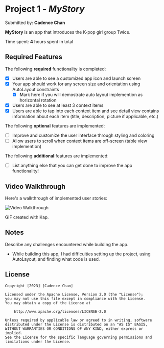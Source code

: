 # Project 1 - *MyStory*

Submitted by: **Cadence Chan**

**MyStory** is an app that introduces the K-pop girl group Twice.

Time spent: **4** hours spent in total

## Required Features

The following **required** functionality is completed:

- [X] Users are able to see a customized app icon and launch screen
- [X] Your app should work for any screen size and orientation using AutoLayout constraints
  - [X] Mark here if you will demostrate auto layout implemention as horizontal rotation
- [X] Users are able to see at least 3 context items
- [X] Users are able to tap into each context item and see detail view contains information about each item (title, description, picture if applicable, etc.)
 
The following **optional** features are implemented:

- [ ] Improve and customize the user interface through styling and coloring
- [ ] Allow users to scroll when context items are off-screen (table view implemention)

The following **additional** features are implemented:

- [ ] List anything else that you can get done to improve the app functionality!

## Video Walkthrough

Here's a walkthrough of implemented user stories:

<img src='(https://github.com/cadchan04/MyStory/blob/main/Kapture%202023-02-01%20at%2021.47.40.gif)' title='Video Walkthrough' width='' alt='Video Walkthrough' />

GIF created with Kap.

## Notes

Describe any challenges encountered while building the app.
- While building this app, I had difficulties setting up the project, using AutoLayout, and finding what code is used.

## License

    Copyright [2023] [Cadence Chan]

    Licensed under the Apache License, Version 2.0 (the "License");
    you may not use this file except in compliance with the License.
    You may obtain a copy of the License at

        http://www.apache.org/licenses/LICENSE-2.0

    Unless required by applicable law or agreed to in writing, software
    distributed under the License is distributed on an "AS IS" BASIS,
    WITHOUT WARRANTIES OR CONDITIONS OF ANY KIND, either express or implied.
    See the License for the specific language governing permissions and
    limitations under the License.

